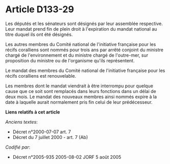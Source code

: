 # Article D133-29

Les députés et les sénateurs sont désignés par leur assemblée respective. Leur mandat prend fin de plein droit à l'expiration
du mandat national au titre duquel ils ont été désignés.

Les autres membres du Comité national de l'initiative française pour les récifs coralliens sont nommés pour trois ans par
arrêté conjoint du ministre chargé de l'environnement et du ministre chargé de l'outre-mer, sur proposition du ministre ou de
l'organisme qu'ils représentent.

Le mandat des membres du Comité national de l'initiative française pour les récifs coralliens est renouvelable.

Les membres dont le mandat viendrait à être interrompu pour quelque cause que ce soit sont remplacés dans leurs fonctions
dans un délai de deux mois. Le mandat des nouveaux membres ainsi nommés expire à la date à laquelle aurait normalement pris
fin celui de leur prédécesseur.

**Liens relatifs à cet article**

_Anciens textes_:

  - Décret n°2000-07-07 art. 7
  - Décret du 7 juillet 2000 - art. 7 (Ab)

_Codifié par_:

  - Décret n°2005-935 2005-08-02 JORF 5 août 2005
